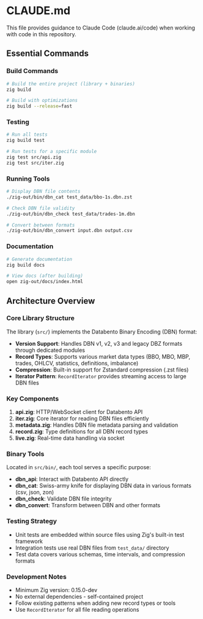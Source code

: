 # CLAUDE.md

This file provides guidance to Claude Code (claude.ai/code) when working with code in this repository.

## Essential Commands

### Build Commands
```bash
# Build the entire project (library + binaries)
zig build

# Build with optimizations
zig build --release=fast
```

### Testing
```bash
# Run all tests
zig build test

# Run tests for a specific module
zig test src/api.zig
zig test src/iter.zig
```

### Running Tools
```bash
# Display DBN file contents
./zig-out/bin/dbn_cat test_data/bbo-1s.dbn.zst

# Check DBN file validity
./zig-out/bin/dbn_check test_data/trades-1m.dbn

# Convert between formats
./zig-out/bin/dbn_convert input.dbn output.csv
```

### Documentation
```bash
# Generate documentation
zig build docs

# View docs (after building)
open zig-out/docs/index.html
```

## Architecture Overview

### Core Library Structure
The library (`src/`) implements the Databento Binary Encoding (DBN) format:
- **Version Support**: Handles DBN v1, v2, v3 and legacy DBZ formats through dedicated modules
- **Record Types**: Supports various market data types (BBO, MBO, MBP, trades, OHLCV, statistics, definitions, imbalance)
- **Compression**: Built-in support for Zstandard compression (.zst files)
- **Iterator Pattern**: `RecordIterator` provides streaming access to large DBN files

### Key Components
1. **api.zig**: HTTP/WebSocket client for Databento API
2. **iter.zig**: Core iterator for reading DBN files efficiently
3. **metadata.zig**: Handles DBN file metadata parsing and validation
4. **record.zig**: Type definitions for all DBN record types
5. **live.zig**: Real-time data handling via socket

### Binary Tools
Located in `src/bin/`, each tool serves a specific purpose:
- **dbn_api**: Interact with Databento API directly
- **dbn_cat**: Swiss-army knife for displaying DBN data in various formats (csv, json, zon)
- **dbn_check**: Validate DBN file integrity
- **dbn_convert**: Transform between DBN and other formats

### Testing Strategy
- Unit tests are embedded within source files using Zig's built-in test framework
- Integration tests use real DBN files from `test_data/` directory
- Test data covers various schemas, time intervals, and compression formats

### Development Notes
- Minimum Zig version: 0.15.0-dev
- No external dependencies - self-contained project
- Follow existing patterns when adding new record types or tools
- Use `RecordIterator` for all file reading operations
